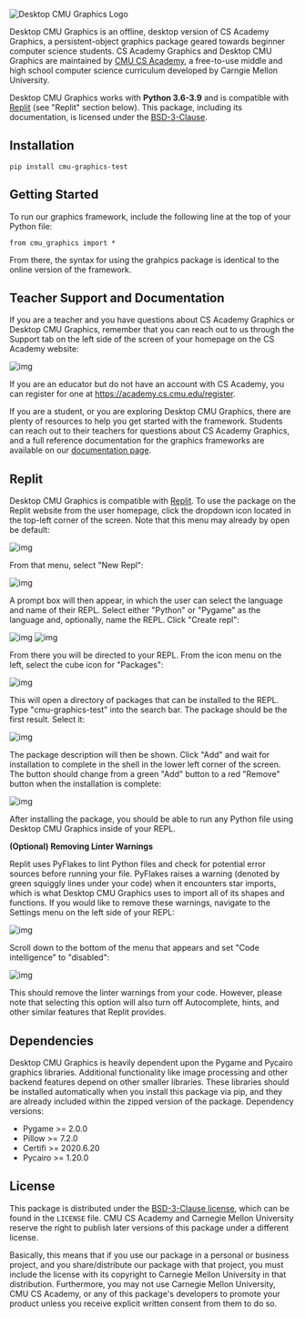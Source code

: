 ![Desktop CMU Graphics Logo](/docs-media/pkg-logo.png)

Desktop CMU Graphics is an offline, desktop version of CS Academy Graphics, a 
persistent-object graphics package geared towards beginner computer science 
students. CS Academy Graphics and Desktop CMU Graphics are maintained by 
[CMU CS Academy](https://academy.cs.cmu.edu/splash), a free-to-use middle and 
high school computer science curriculum developed by Carngie Mellon University.

Desktop CMU Graphics works with **Python 3.6-3.9** and is compatible with
[Replit](https://replit.com/) (see "Replit" section below). This
package, including its documentation, is licensed under the 
[BSD-3-Clause](https://spdx.org/licenses/BSD-3-Clause.html).


## Installation

```
pip install cmu-graphics-test
```


## Getting Started

To run our graphics framework, include the following line at the top of your
Python file:

```
from cmu_graphics import *
```

From there, the syntax for using the grahpics package is identical to the 
online version of the framework.


## Teacher Support and Documentation

If you are a teacher and you have questions about CS Academy Graphics or 
Desktop CMU Graphics, remember that you can reach out to us through the 
Support tab on the left side of the screen of your homepage on the CS
Academy website:

![img](/docs-media/support-tab.png)

If you are an educator but do not have an account with CS Academy, you can
register for one at https://academy.cs.cmu.edu/register.

If you are a student, or you are exploring Desktop CMU Graphics,
there are plenty of resources to help you get started with
the framework. Students can reach out to their teachers for questions about
CS Academy Graphics, and a full reference documentation for the graphics 
frameworks are available on our 
[documentation page](https://academy.cs.cmu.edu/docs).


## Replit

Desktop CMU Graphics is compatible with [Replit](https://replit.com/). To use
the package on the Replit website from the user homepage, click the dropdown 
icon located in the top-left corner of the screen. Note that this menu may
already by open be default:

![img](/docs-media/replit/step1.png)

From that menu, select "New Repl":

![img](/docs-media/replit/step2.png)

A prompt box will then appear, in which the user can select the language and 
name of their REPL. Select either "Python" or "Pygame" as the language and, optionally, name the REPL. Click "Create repl":

![img](/docs-media/replit/step3.png)
![img](/docs-media/replit/step4.png)

From there you will be directed to your REPL. From the icon menu on the left, 
select the cube icon for "Packages":

![img](/docs-media/replit/step5.png)

This will open a directory of packages that can be installed to the REPL. Type
"cmu-graphics-test" into the search bar. The package should be the first 
result. Select it:

![img](/docs-media/replit/step6.png)

The package description will then be shown. Click "Add" and wait for 
installation to complete in the shell in the lower left corner of the screen.
The button should change from a green "Add" button to a red "Remove" button
when the installation is complete: 

![img](/docs-media/replit/step7.png)

After installing the package, you should be able to run any Python file using 
Desktop CMU Graphics inside of your REPL.


**(Optional) Removing Linter Warnings**

Replit uses PyFlakes to lint Python files and check for potential error sources
before running your file. PyFlakes raises a warning (denoted by green squiggly
lines under your code) when it encounters star imports, which is what Desktop
CMU Graphics uses to import all of its shapes and functions. If you would like to
remove these warnings, navigate to the Settings menu on the left side of your
REPL:

![img](/docs-media/replit/optional1.png)

Scroll down to the bottom of the menu that appears and set "Code 
intelligence" to "disabled":

![img](/docs-media/replit/optional2.png)

This should remove the linter warnings from your code. However, please note 
that selecting this option will also turn off Autocomplete, hints, and other
similar features that Replit provides.



## Dependencies


Desktop CMU Graphics is heavily dependent upon the Pygame and 
Pycairo graphics libraries. Additional functionality like image
processing and other backend features depend on other smaller 
libraries. These libraries should be installed automatically when
you install this package via pip, and they are already included within
the zipped version of the package. Dependency versions:

- Pygame >= 2.0.0
- Pillow >= 7.2.0
- Certifi >= 2020.6.20
- Pycairo >= 1.20.0

## License

This package is distributed under the 
[BSD-3-Clause license](https://spdx.org/licenses/BSD-3-Clause.html), 
which can be found in the `LICENSE` file. CMU CS Academy and
Carnegie Mellon University reserve the right to publish later 
versions of this package under a different license.

Basically, this means that if you use our package in a personal 
or business project, and you share/distribute our package with
that project, you must include the license with its copyright to
Carnegie Mellon University in that distribution. Furthermore, 
you may not use Carnegie Mellon University, CMU CS Academy, or any 
of this package's developers to promote your product unless you 
receive explicit written consent from them to do so.